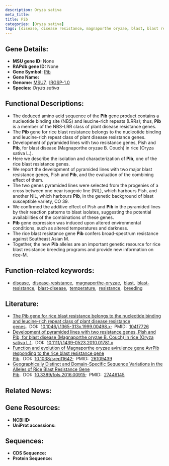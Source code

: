 ```yaml
---
description: Oryza sativa
meta_title:
title: Pib
categories: [Oryza sativa]
tags: [disease, disease resistance, magnaporthe oryzae, blast, blast resistance, blast disease, temperature, resistance, breeding]
---
```


## Gene Details:
- **MSU gene ID:** None  
- **RAPdb gene ID:** None  
- **Gene Symbol:** <u>Pib</u>
- **Gene Name:**
- **Genome:**  [MSU7](http://rice.uga.edu/),&nbsp;&nbsp;[IRGSP-1.0](https://rapdb.dna.affrc.go.jp/download/irgsp1.html)
- **Species:** *Oryza sativa*

## Functional Descriptions:
   - The deduced amino acid sequence of the **Pib** gene product contains a nucleotide binding site (NBS) and leucine-rich repeats (LRRs); thus, **Pib** is a member of the NBS-LRR class of plant disease resistance genes.
   - The **Pib** gene for rice blast resistance belongs to the nucleotide binding and leucine-rich repeat class of plant disease resistance genes.
   - Development of pyramided lines with two resistance genes, Pish and **Pib**, for blast disease (Magnaporthe oryzae B. Couch) in rice (Oryza sativa L.).
   - Here we describe the isolation and characterization of **Pib**, one of the rice blast resistance genes.
   - We report the development of pyramided lines with two major blast resistance genes, Pish and **Pib**, and the evaluation of the combining effect of them.
   - The two genes pyramided lines were selected from the progenies of a cross between one near isogenic line (NIL), which harbours Pish, and another NIL, which harbours **Pib**, in the genetic background of blast susceptible variety, CO 39.
   - We confirmed the additive effect of Pish and **Pib** in the pyramided lines by their reaction patterns to blast isolates, suggesting the potential availabilities of the combinations of these genes.
   - **Pib** gene expression was induced upon altered environmental conditions, such as altered temperatures and darkness.
   - The rice blast resistance gene **Pib** confers broad-spectrum resistance against Southeast Asian M.
   - Together, the new **Pib** alleles are an important genetic resource for rice blast resistance breeding programs and provide new information on rice-M.

## Function-related keywords:
   - [disease](/tags/disease/),&nbsp;&nbsp;[disease-resistance](/tags/disease-resistance/),&nbsp;&nbsp;[magnaporthe-oryzae](/tags/magnaporthe-oryzae/),&nbsp;&nbsp;[blast](/tags/blast/),&nbsp;&nbsp;[blast-resistance](/tags/blast-resistance/),&nbsp;&nbsp;[blast-disease](/tags/blast-disease/),&nbsp;&nbsp;[temperature](/tags/temperature/),&nbsp;&nbsp;[resistance](/tags/resistance/),&nbsp;&nbsp;[breeding](/tags/breeding/)

## Literature:
   - [The Pib gene for rice blast resistance belongs to the nucleotide binding and leucine-rich repeat class of plant disease resistance genes](https://www.doi.org/10.1046/j.1365-313x.1999.00498.x).&nbsp;&nbsp;DOI:&nbsp;&nbsp;[10.1046/j.1365-313x.1999.00498.x](https://www.doi.org/10.1046/j.1365-313x.1999.00498.x);&nbsp;&nbsp;PMID:&nbsp;&nbsp;[10417726](https://pubmed.ncbi.nlm.nih.gov/10417726/)
   - [Development of pyramided lines with two resistance genes, Pish and Pib, for blast disease (Magnaporthe oryzae B. Couch) in rice (Oryza sativa L.)](https://www.doi.org/10.1111/j.1439-0523.2010.01781.x).&nbsp;&nbsp;DOI:&nbsp;&nbsp;[10.1111/j.1439-0523.2010.01781.x](https://www.doi.org/10.1111/j.1439-0523.2010.01781.x)
   - [Function and evolution of Magnaporthe oryzae avirulence gene AvrPib responding to the rice blast resistance gene Pib](https://www.doi.org/10.1038/srep11642).&nbsp;&nbsp;DOI:&nbsp;&nbsp;[10.1038/srep11642](https://www.doi.org/10.1038/srep11642);&nbsp;&nbsp;PMID:&nbsp;&nbsp;[26109439](https://pubmed.ncbi.nlm.nih.gov/26109439/)
   - [Geographically Distinct and Domain-Specific Sequence Variations in the Alleles of Rice Blast Resistance Gene Pib](https://www.doi.org/10.3389/fpls.2016.00915).&nbsp;&nbsp;DOI:&nbsp;&nbsp;[10.3389/fpls.2016.00915](https://www.doi.org/10.3389/fpls.2016.00915);&nbsp;&nbsp;PMID:&nbsp;&nbsp;[27446145](https://pubmed.ncbi.nlm.nih.gov/27446145/)

## Related News:

## Gene Resources:
- **NCBI ID:**  []()
- **UniProt accessions:** [](https://www.uniprot.org/uniprotkb//entry)

## Sequences:
- **CDS Sequence:**
- **Protein Sequence:**
